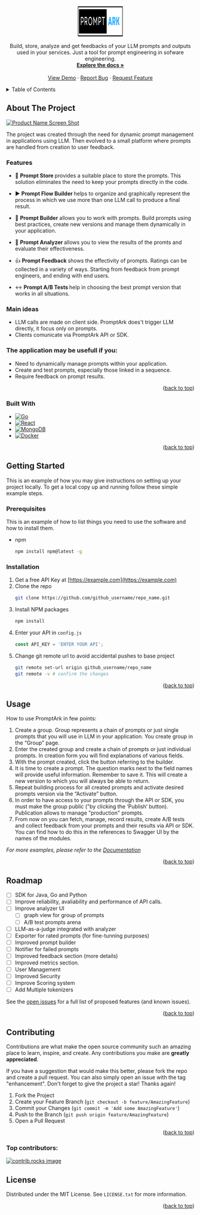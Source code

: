 <a id="readme-top"></a>

<!-- [![Contributors][contributors-shield]][contributors-url]
[![Forks][forks-shield]][forks-url]
[![Stargazers][stars-shield]][stars-url]
[![Issues][issues-shield]][issues-url]
[![MIT License][license-shield]][license-url]
[![LinkedIn][linkedin-shield]][linkedin-url] -->

<!-- PROJECT LOGO -->
<br />
<div align="center">
  <a href="https://github.com/konradloch/PromptArk">
    <img src="images/logo.png" alt="Logo" width="120" height="80">
  </a>

<!-- <h3 align="center">PromptArk</h3> -->

  <p align="center">
    Build, store, analyze and get feedbacks of your LLM prompts and outputs used in your services. Just a tool for prompt engineering in sofware engineering.
    <br />
    <a href="https://github.com/github_username/repo_name"><strong>Explore the docs »</strong></a>
    <br />
    <br />
    <a href="https://github.com/github_username/repo_name">View Demo</a>
    ·
    <a href="https://github.com/github_username/repo_name/issues/new?labels=bug&template=bug-report---.md">Report Bug</a>
    ·
    <a href="https://github.com/github_username/repo_name/issues/new?labels=enhancement&template=feature-request---.md">Request Feature</a>
  </p>
</div>



<!-- TABLE OF CONTENTS -->
<details>
  <summary>Table of Contents</summary>
  <ol>
    <li>
      <a href="#about-the-project">About The Project</a>
      <ul>
        <li><a href="#built-with">Built With</a></li>
      </ul>
    </li>
    <li>
      <a href="#getting-started">Getting Started</a>
      <ul>
        <li><a href="#prerequisites">Prerequisites</a></li>
        <li><a href="#installation">Installation</a></li>
      </ul>
    </li>
    <li><a href="#usage">Usage</a></li>
    <li><a href="#roadmap">Roadmap</a></li>
    <li><a href="#contributing">Contributing</a></li>
    <li><a href="#license">License</a></li>
    <li><a href="#contact">Contact</a></li>
    <li><a href="#acknowledgments">Acknowledgments</a></li>
  </ol>
</details>



<!-- ABOUT THE PROJECT -->
## About The Project

[![Product Name Screen Shot][product-screenshot]](https://example.com)

The project was created through the need for dynamic prompt management in applications using LLM. Then evolved to a small platform where prompts are handled from creation to user feedback.

### Features
- 💾 <b>Prompt Store </b> provides a suitable place to store the prompts. This solution eliminates the need to keep your prompts directly in the code.

- ▶️ <b>Prompt Flow Builder </b> helps to organize and graphically represent the process in which we use more than one LLM call to produce a final result.

- 👷 <b>Prompt Builder</b> allows you to work with prompts. Build prompts using best practices, create new versions and manage them dynamically in your application.

- 👀 <b> Prompt Analyzer </b> allows you to view the results of the promts and evaluate their effectiveness.

- 👍  <b> Prompt Feedback </b> shows the effectivity of prompts. Ratings can be collected in a variety of ways. Starting from feedback from prompt engineers, and ending with end users.

- ↔️ <b> Prompt A/B Tests </b> help in choosing the best prompt version that works in all situations.


### Main ideas
- LLM calls are made on client side. PromptArk does't trigger LLM directly, it focus only on prompts.
- Clients comunicate via PromptArk API or SDK.

### The application may be usefull if you:
- Need to dynamically manage prompts within your application.
- Create and test prompts, especially those linked in a sequence.
- Require feedback on prompt results.

<p align="right">(<a href="#readme-top">back to top</a>)</p>


### Built With

* [![Go][Go]][Go-url]
* [![React][React.js]][React-url]
* [![MongoDB][MongoDB]][MongoDB-url]
* [![Docker][Docker]][Docker-url]

<p align="right">(<a href="#readme-top">back to top</a>)</p>


<!-- GETTING STARTED -->
## Getting Started

This is an example of how you may give instructions on setting up your project locally.
To get a local copy up and running follow these simple example steps.

### Prerequisites

This is an example of how to list things you need to use the software and how to install them.
* npm
  ```sh
  npm install npm@latest -g
  ```

### Installation

1. Get a free API Key at [https://example.com](https://example.com)
2. Clone the repo
   ```sh
   git clone https://github.com/github_username/repo_name.git
   ```
3. Install NPM packages
   ```sh
   npm install
   ```
4. Enter your API in `config.js`
   ```js
   const API_KEY = 'ENTER YOUR API';
   ```
5. Change git remote url to avoid accidental pushes to base project
   ```sh
   git remote set-url origin github_username/repo_name
   git remote -v # confirm the changes
   ```

<p align="right">(<a href="#readme-top">back to top</a>)</p>



<!-- USAGE EXAMPLES -->
## Usage

How to use PromptArk in few points:

 1. Create a group. Group represents a chain of prompts or just single prompts that you will use in LLM in your application. You create group in the “Group” page.
 2. Enter the created group and create a chain of prompts or just individual prompts. In creation form you will find explanations of various fields.
 3. With the prompt created, click the button referring to the builder.
 4. It is time to create a prompt. The question marks next to the field names will provide useful information. Remember to save it. This will create a new version to which you will always be able to return.
 5. Repeat building process for all created prompts and activate desired prompts version via the “Activate” button.
 6. In order to have access to your prompts through the API or SDK, you must make the group public ("by clicking the ‘Publish’ button). Publication allows to manage "production" prompts.
 7. From now on you can fetch, manage, record results, create A/B tests and collect feedback from your prompts and their results via API or SDK. You can find how to do this in the references to Swagger UI by the names of the modules.

_For more examples, please refer to the [Documentation](https://example.com)_

<p align="right">(<a href="#readme-top">back to top</a>)</p>


<!-- ROADMAP -->
## Roadmap

- [ ] SDK for Java, Go and Python
- [ ] Improve reliability, avaliability and performance of API calls.
- [ ] Improve analyzer UI
    - [ ] graph view for group of prompts
    - [ ] A/B test prompts arena
- [ ] LLM-as-a-judge integrated with analyzer
- [ ] Exporter for rated prompts (for fine-tunning purposes)
- [ ] Improved prompt builder
- [ ] Notifier for failed prompts
- [ ] Improved feedback section (more details)
- [ ] Improved metrics section.
- [ ] User Management
- [ ] Improved Security
- [ ] Improve Scoring system
- [ ] Add Multiple tokenizers

See the [open issues](https://github.com/github_username/repo_name/issues) for a full list of proposed features (and known issues).

<p align="right">(<a href="#readme-top">back to top</a>)</p>



<!-- CONTRIBUTING -->
## Contributing

Contributions are what make the open source community such an amazing place to learn, inspire, and create. Any contributions you make are **greatly appreciated**.

If you have a suggestion that would make this better, please fork the repo and create a pull request. You can also simply open an issue with the tag "enhancement".
Don't forget to give the project a star! Thanks again!

1. Fork the Project
2. Create your Feature Branch (`git checkout -b feature/AmazingFeature`)
3. Commit your Changes (`git commit -m 'Add some AmazingFeature'`)
4. Push to the Branch (`git push origin feature/AmazingFeature`)
5. Open a Pull Request

<p align="right">(<a href="#readme-top">back to top</a>)</p>

### Top contributors:

<a href="https://github.com/github_username/repo_name/graphs/contributors">
  <img src="https://contrib.rocks/image?repo=github_username/repo_name" alt="contrib.rocks image" />
</a>



<!-- LICENSE -->
## License

Distributed under the MIT License. See `LICENSE.txt` for more information.

<p align="right">(<a href="#readme-top">back to top</a>)</p>



<!-- CONTACT -->
<!-- ## Contact

Your Name - [@twitter_handle](https://twitter.com/twitter_handle) - email@email_client.com

Project Link: [https://github.com/github_username/repo_name](https://github.com/github_username/repo_name)

<p align="right">(<a href="#readme-top">back to top</a>)</p> -->



<!-- ACKNOWLEDGMENTS
## Acknowledgments

* []()
* []()
* []()

<p align="right">(<a href="#readme-top">back to top</a>)</p> -->



<!-- MARKDOWN LINKS & IMAGES -->
<!-- https://www.markdownguide.org/basic-syntax/#reference-style-links -->
[contributors-shield]: https://img.shields.io/github/contributors/github_username/repo_name.svg?style=for-the-badge
[contributors-url]: https://github.com/github_username/repo_name/graphs/contributors
[forks-shield]: https://img.shields.io/github/forks/github_username/repo_name.svg?style=for-the-badge
[forks-url]: https://github.com/github_username/repo_name/network/members
[stars-shield]: https://img.shields.io/github/stars/github_username/repo_name.svg?style=for-the-badge
[stars-url]: https://github.com/github_username/repo_name/stargazers
[issues-shield]: https://img.shields.io/github/issues/github_username/repo_name.svg?style=for-the-badge
[issues-url]: https://github.com/github_username/repo_name/issues
[license-shield]: https://img.shields.io/github/license/github_username/repo_name.svg?style=for-the-badge
[license-url]: https://github.com/github_username/repo_name/blob/master/LICENSE.txt
[linkedin-shield]: https://img.shields.io/badge/-LinkedIn-black.svg?style=for-the-badge&logo=linkedin&colorB=555
[linkedin-url]: https://linkedin.com/in/linkedin_username
[product-screenshot]: images/screenshot.png
[React.js]: https://img.shields.io/badge/React-20232A?style=for-the-badge&logo=react&logoColor=61DAFB
[React-url]: https://reactjs.org/
[Go]: https://img.shields.io/badge/Go-20232A?style=for-the-badge&logo=go&logoColor=00ADD8
[Go-url]: https://go.dev/
[MongoDB]: https://img.shields.io/badge/MongoDB-20232A?style=for-the-badge&logo=mongodb&logoColor=47A248
[MongoDB-url]: https://www.mongodb.com/
[Docker]: https://img.shields.io/badge/Docker-20232A?style=for-the-badge&logo=docker&logoColor=2496ED
[Docker-url]: https://www.docker.com/